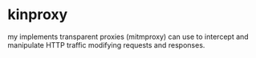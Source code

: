 # kinproxy
my implements transparent proxies (mitmproxy) can use to intercept and manipulate HTTP traffic modifying requests and responses. 
